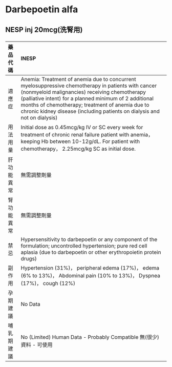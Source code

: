 # Darbepoetin alfa

## NESP inj 20mcg(洗腎用)

##### 

| 藥品代碼   | INESP                                                                                                                                                                                                                                                                                                                                         |
|:-----------|:----------------------------------------------------------------------------------------------------------------------------------------------------------------------------------------------------------------------------------------------------------------------------------------------------------------------------------------------|
| 適應症     | Anemia: Treatment of anemia due to concurrent myelosuppressive chemotherapy in patients with cancer (nonmyeloid malignancies) receiving chemotherapy (palliative intent) for a planned minimum of 2 additional months of chemotherapy; treatment of anemia due to chronic kidney disease (including patients on dialysis and not on dialysis) |
| 用法用量   | Initial dose as 0.45mcg/kg IV or SC every week for treatment of chronic renal failure patient with anemia， keeping Hb between 10-12g/dL. For patient with chemotherapy， 2.25mcg/kg SC as initial dose.                                                                                                                                      |
| 肝功能異常 | 無需調整劑量                                                                                                                                                                                                                                                                                                                                  |
| 腎功能異常 | 無需調整劑量                                                                                                                                                                                                                                                                                                                                  |
| 禁忌       | Hypersensitivity to darbepoetin or any component of the formulation; uncontrolled hypertension; pure red cell aplasia (due to darbepoetin or other erythropoietin protein drugs)                                                                                                                                                              |
| 副作用     | Hypertension (31%)， peripheral edema (17%)， edema (6% to 13%)， Abdominal pain (10% to 13%)， Dyspnea (17%)， cough (12%)                                                                                                                                                                                                                   |
| 孕期建議   | No Data                                                                                                                                                                                                                                                                                                                                       |
| 哺乳期建議 | No (Limited) Human Data - Probably Compatible 無(很少)資料 - 可使用                                                                                                                                                                                                                                                                           |

